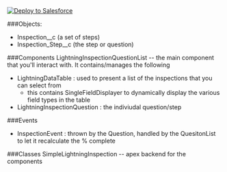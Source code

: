 <a href="https://githubsfdeploy.herokuapp.com?owner=mshanemc&repo=LightningInspection">
  <img alt="Deploy to Salesforce"
       src="https://raw.githubusercontent.com/afawcett/githubsfdeploy/master/deploy.png">
</a>

###Objects:

* Inspection__c (a set of steps)
* Inspection_Step__c (the step or question)

###Components
LightningInspectionQuestionList -- the main component that you'll interact with.  It contains/manages the following

* LightningDataTable : used to present a list of the inspections that you can select from
  * this contains SingleFieldDisplayer to dynamically display the various field types in the table
* LightningInspectionQuestion : the indiviudal question/step

###Events

* InspectionEvent : thrown by the Question, handled by the QuesitonList to let it recalculate the % complete

###Classes
SimpleLightningInspection -- apex backend for the components